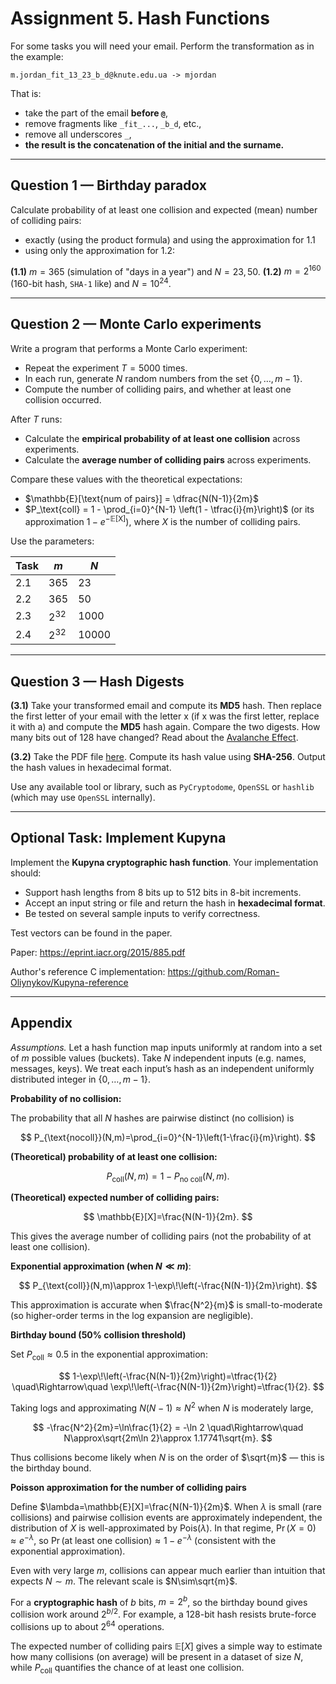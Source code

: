 # Assignment 5. Hash Functions

For some tasks you will need your email. Perform the transformation as in the example:

```
m.jordan_fit_13_23_b_d@knute.edu.ua -> mjordan
```
That is:
- take the part of the email **before `@`**,  
- remove fragments like `_fit_...`, `_b_d`, etc.,  
- remove all underscores `_`,  
- **the result is the concatenation of the initial and the surname.**

---

## Question 1 — Birthday paradox 

Calculate probability of at least one collision and expected (mean) number of colliding pairs:

- exactly (using the product formula) and using the approximation for 1.1 
- using only the approximation for 1.2:

 **(1.1)**  $m = 365$ (simulation of "days in a year") and $N = 23,\,50$.
 **(1.2)**  $m = 2^{160}$ (160-bit hash, ```SHA-1``` like) and $N = 10^{24}$.



---

## Question 2 — Monte Carlo experiments


Write a program that performs a Monte Carlo experiment:

- Repeat the experiment $T = 5000$ times.  
- In each run, generate $N$ random numbers from the set $\{0, \dots, m-1\}$.  
- Compute the number of colliding pairs, and  whether at least one collision occurred.  

After $T$ runs:  
- Calculate the **empirical probability of at least one collision** across experiments.  
- Calculate the **average number of colliding pairs** across experiments.  

Compare these values with the theoretical expectations: 

- $\mathbb{E}[\text{num of pairs}] = \dfrac{N(N-1)}{2m}$  
- $P_\text{coll} = 1 - \prod_{i=0}^{N-1} \left(1 - \tfrac{i}{m}\right)$ (or its approximation $1 - e^{-\mathbb{E}[\text{X}]}$), where $X$ is the number of colliding pairs.  

Use the parameters:

| Task | $m$      | $N$   |
| ---- | -------- | ----- |
| 2.1  | 365      | 23    |
| 2.2  | 365      | 50    |
| 2.3  | $2^{32}$ | 1000  |
| 2.4  | $2^{32}$ | 10000 |


---

## Question 3 — Hash Digests

**(3.1)** Take your transformed email and compute its **MD5** hash. Then replace the first letter of your email with the letter x (if x was the first letter, replace it with a) and compute the **MD5** hash again. Compare the two digests. How many bits out of 128 have changed? Read about the [Avalanche Effect](https://en.wikipedia.org/wiki/Avalanche_effect).



**(3.2)** Take the PDF file [here](https://github.com/yefimov-d/Cryptography/blob/master/Lectures/lec3/AES.pdf). Compute its hash value using **SHA-256**. Output the hash values in hexadecimal format.

Use any available tool or library, such as ```PyCryptodome```, ```OpenSSL``` or ```hashlib``` (which may use ```OpenSSL``` internally). 

---
## Optional Task: Implement Kupyna

Implement the **Kupyna cryptographic hash function**. Your implementation should:
- Support hash lengths from 8 bits up to 512 bits in 8-bit increments.
- Accept an input string or file and return the hash in **hexadecimal format**.
- Be tested on several sample inputs to verify correctness.

Test vectors can be found in the paper.

Paper: https://eprint.iacr.org/2015/885.pdf

Author's reference C implementation: https://github.com/Roman-Oliynykov/Kupyna-reference



---

## Appendix

_Assumptions._ Let a hash function map inputs uniformly at random into a set of $m$ possible values (buckets). Take $N$ independent inputs (e.g. names, messages, keys). We treat each input’s hash as an independent uniformly distributed integer in $\{0,\dots,m-1\}$.

**Probability of no collision:**

The probability that all $N$ hashes are pairwise distinct (no collision) is

$$
P_{\text{nocoll}}(N,m)=\prod_{i=0}^{N-1}\left(1-\frac{i}{m}\right).
$$

**(Theoretical) probability of at least one collision:**

$$
P_{\text{coll}}(N,m)=1-P_{\text{no coll}}(N,m).
$$

**(Theoretical) expected number of colliding pairs:**

$$
\mathbb{E}[X]=\frac{N(N-1)}{2m}.
$$

This gives the average number of colliding pairs (not the probability of at least one collision).

**Exponential approximation (when $N\ll m$)**:


$$
P_{\text{coll}}(N,m)\approx 1-\exp\!\left(-\frac{N(N-1)}{2m}\right).
$$

This approximation is accurate when $\frac{N^2}{m}$ is small-to-moderate (so higher-order terms in the log expansion are negligible).

**Birthday bound (50% collision threshold)**

Set $P_{\text{coll}}\approx 0.5$ in the exponential approximation:

$$
1-\exp\!\left(-\frac{N(N-1)}{2m}\right)=\tfrac{1}{2}
\quad\Rightarrow\quad
\exp\!\left(-\frac{N(N-1)}{2m}\right)=\tfrac{1}{2}.
$$

Taking logs and approximating $N(N-1)\approx N^2$ when $N$ is moderately large,

$$
-\frac{N^2}{2m}=\ln\frac{1}{2} = -\ln 2
\quad\Rightarrow\quad
N\approx\sqrt{2m\ln 2}\approx 1.17741\sqrt{m}.
$$

Thus collisions become likely when $N$ is on the order of $\sqrt{m}$ — this is the birthday bound.

**Poisson approximation for the number of colliding pairs**

Define $\lambda=\mathbb{E}[X]=\frac{N(N-1)}{2m}$. When $\lambda$ is small (rare collisions) and pairwise collision events are approximately independent, the distribution of $X$ is well-approximated by $\text{Pois}(\lambda)$. In that regime,
$\Pr(X=0)\approx e^{-\lambda}$, so $\Pr(\text{at least one collision}) \approx 1-e^{-\lambda}$ (consistent with the exponential approximation).

Even with very large $m$, collisions can appear much earlier than intuition that expects $N\sim m$. The relevant scale is $N\sim\sqrt{m}$.

For a **cryptographic hash** of $b$ bits, $m=2^b$, so the birthday bound gives collision work around $2^{b/2}$. For example, a 128-bit hash resists brute-force collisions up to about $2^{64}$ operations.

The expected number of colliding pairs $\mathbb{E}[X]$ gives a simple way to estimate how many collisions (on average) will be present in a dataset of size $N$, while $P_{\text{coll}}$ quantifies the chance of at least one collision.












